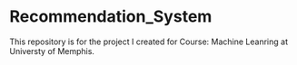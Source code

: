 # Recommendation_System
This repository is for the project I created for Course: Machine Leanring at Universty of Memphis. 
